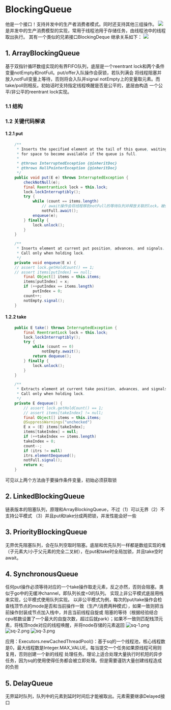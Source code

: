 # BlockingQueue
他是一个接口！支持并发中的生产者消费者模式。同时还支持其他三组操作。
<img src="../image/bq-operation.png"/>
是并发中的生产消费模型的实现，常用于线程池用于存储任务，由线程池中的线程取出执行。
其有一个类似的兄弟接口BlockingDeque
继承关系如下：
<img src="../image/bq-继承关系.png"/>
## 1. ArrayBlockingQueue
基于双指针循环数组实现的有界FIFO队列，底层是一个reentrant lock和两个条件变量notEmpty和notFull。put/offer入队操作会获锁，若队列满会
将线程阻塞并放入notFull变量上等待，否则将会入队并signal notEmpty上的变量取元素。而take/poll则相反。初始话时支持指定线程唤醒是否是公平的，底层由构造
一个公平/非公平的reentrant lock实现。
### 1.1 结构
### 1.2 关键代码解读
#### 1.2.1 put
```java
    /**
     * Inserts the specified element at the tail of this queue, waiting
     * for space to become available if the queue is full.
     *
     * @throws InterruptedException {@inheritDoc}
     * @throws NullPointerException {@inheritDoc}
     */
    public void put(E e) throws InterruptedException {
        checkNotNull(e);
        final ReentrantLock lock = this.lock;
        lock.lockInterruptibly();
        try {
            while (count == items.length)
                // await操作会将线程移到notFull的等待队列并释放关联的lock。被signal后会从notFull的队列移回lock的队列并尝试获取lock
                notFull.await(); 
            enqueue(e);
        } finally {
            lock.unlock();
        }
    }

    /**
     * Inserts element at current put position, advances, and signals.
     * Call only when holding lock.
     */
    private void enqueue(E x) {
    // assert lock.getHoldCount() == 1;
    // assert items[putIndex] == null;
        final Object[] items = this.items;
        items[putIndex] = x;
        if (++putIndex == items.length)
            putIndex = 0;
        count++;
        notEmpty.signal();
    }
```
#### 1.2.2 take
```java
    public E take() throws InterruptedException {
        final ReentrantLock lock = this.lock;
        lock.lockInterruptibly();
        try {
            while (count == 0)
                notEmpty.await();
            return dequeue();
        } finally {
            lock.unlock();
        }
    }

    /**
     * Extracts element at current take position, advances, and signals.
     * Call only when holding lock.
     */
    private E dequeue() {
        // assert lock.getHoldCount() == 1;
        // assert items[takeIndex] != null;
        final Object[] items = this.items;
        @SuppressWarnings("unchecked")
        E x = (E) items[takeIndex];
        items[takeIndex] = null;
        if (++takeIndex == items.length)
        takeIndex = 0;
        count--;
        if (itrs != null)
        itrs.elementDequeued();
        notFull.signal();
        return x;
    }
```
可见以上两个方法由于要操作条件变量，初始必须获取锁

## 2. LinkedBlockingQueue
链表版本的阻塞队列，原理和ArrayBlockingQueue，不过（1）可以无界（2）不支持公平模式 （3）并且put和take分成两把锁，并发性能会好一些

## 3. PriorityBlockingQueue
无界优先阻塞队列，会在队列空取时阻塞。底层和优先队列一样都是数组实现的堆（子元素大/小于父元素的完全二叉树），在put和take时全局加锁，并且take空时await。

## 4. SynchronousQueue
任何put操作必须等待对应的一个take操作取走元素，反之亦然，否则会阻塞。类似于go中的无缓冲channel，即队列长度=0的队列。
实现上非公平模式底层用栈来实现，公平模式使用队列实现。
以非公平模式为例，每次的put/take操作会检查栈顶节点的mode是否和当前操作一致（生产/消费两种模式），如果一致则把当前操作封装成节点加入栈中，并且当前线程自旋或
阻塞的等待（根据经验结合cpu核数设置了一个最大的自旋次数，超过后就park）；如果不一致则匹配栈顶元素，将栈顶node对应的线程唤醒，并将node存储的元素返回
![sq-1.png](..%2Fimage%2Fsq-1.png)
![sq-2.png](..%2Fimage%2Fsq-2.png)
![sq-3.png](..%2Fimage%2Fsq-3.png)

应用：Executors.newCachedThreadPool()：基于sq的一个线程池，核心线程数是0，最大线程数是Integer.MAX_VALUE。每当提交一个任务如果原线程可用则复用，否则创建一个新的线程
处理任务。理论上适合处理大量执行时机短的异步任务，因为sq的使用使得任务都会被立即处理。但是需要谨防大量创建线程造成的负担
## 5. DelayQueue
无界延时队列，队列中的元素到延时时间后才能被取出。元素需要继承Delayed接口

